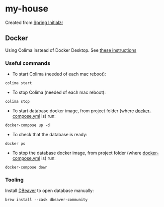 # my-house

Created
from [Spring Initialzr](https://start.spring.io/#!type=gradle-project&language=java&platformVersion=2.7.1&packaging=jar&jvmVersion=11&groupId=org.mocuishla&artifactId=my-house&name=my-house&description=Demo%20project%20for%20Spring%20Boot&packageName=org.mocuishla.myhouse&dependencies=web,data-jpa,liquibase,postgresql)

## Docker

Using Colima instead of Docker Desktop.
See [these instructions](https://docs.google.com/document/d/1BlIf5PuRl8hgW2NTQ8AIAWeT1UwvpPA5pUNTU2EGPhE/edit)

### Useful commands

- To start Colima (needed of each mac reboot):

```shell
colima start
```

- To stop Colima (needed of each mac reboot):

```shell
colima stop
```

- To start database docker image, from project folder (where [docker-compose.yml](./docker-compose.yml) is) run:

```shell
docker-compose up -d
```

- To check that the database is ready:

```shell
docker ps
```

- To stop the database docker image, from project folder (where [docker-compose.yml](./docker-compose.yml) is) run:

```shell
docker-compose down
```

### Tooling

Install [DBeaver](https://dbeaver.io/) to open database manually:

```shell
brew install --cask dbeaver-community
```